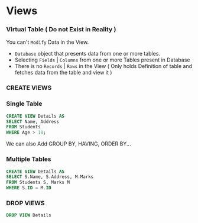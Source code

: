 # Views

### Virtual Table ( Do not Exist in Reality )

You can't `Modify` Data in the View.

- `Database` object that presents data from one or more tables.
- Selecting `Fields` | `Columns` from one or more Tables present in Database
- There is no `Records` | `Rows` in the View ( Only holds Definition of table and fetches data from the table and view it )


### CREATE VIEWS

### Single Table
```SQL
CREATE VIEW Details AS
SELECT Name, Address
FROM Students 
WHERE Age > 18;
```

We can also Add GROUP BY, HAVING, ORDER BY...

### Multiple Tables
```SQL
CREATE VIEW Details AS
SELECT S.Name, S.Address, M.Marks
FROM Students S, Marks M
WHERE S.ID = M.ID
```

### DROP VIEWS
```SQL
DROP VIEW Details
```
